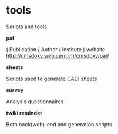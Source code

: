tools
=====

Scripts and tools

**pai**

( Publication / Author / Institute ) website http://cmsdoxy.web.cern.ch/cmsdoxy/pai/

**sheets**

Scripts used to generate CADI sheets

**survey**

Analysis questionnaires

**twiki reminder**

Both back(web)-end and generation scripts
